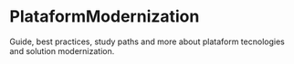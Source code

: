 # PlataformModernization
Guide, best practices, study paths and more about plataform tecnologies and solution modernization.

